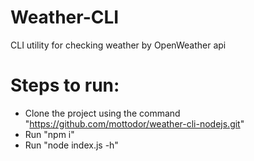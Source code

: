 # Weather-CLI
CLI utility for checking weather by OpenWeather api

# Steps to run:
- Clone the project using the command "https://github.com/mottodor/weather-cli-nodejs.git"
- Run "npm i"
- Run "node index.js -h"
